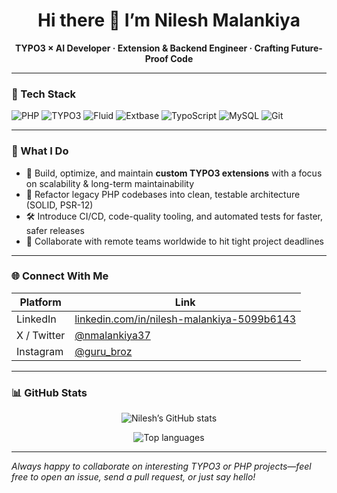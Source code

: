 <h1 align="center">Hi there 👋 I’m Nilesh Malankiya</h1>

<p align="center">
  <b>TYPO3 × AI Developer · Extension & Backend Engineer · Crafting Future-Proof Code</b>
</p>

---

### 🔧 Tech Stack
![PHP](https://img.shields.io/badge/PHP-777BB4?style=for-the-badge&logo=php&logoColor=white)
![TYPO3](https://img.shields.io/badge/TYPO3-FF8700?style=for-the-badge&logo=typo3&logoColor=white)
![Fluid](https://img.shields.io/badge/Fluid-FF8700?style=for-the-badge)
![Extbase](https://img.shields.io/badge/Extbase-FF8700?style=for-the-badge)
![TypoScript](https://img.shields.io/badge/TypoScript-FF8700?style=for-the-badge)
![MySQL](https://img.shields.io/badge/MySQL-4479A1?style=for-the-badge&logo=mysql&logoColor=white)
![Git](https://img.shields.io/badge/Git-F05032?style=for-the-badge&logo=git&logoColor=white)

---

### 🚀 What I Do
- 🌱 Build, optimize, and maintain **custom TYPO3 extensions** with a focus on scalability & long-term maintainability  
- 🧹 Refactor legacy PHP codebases into clean, testable architecture (SOLID, PSR-12)  
- 🛠 Introduce CI/CD, code-quality tooling, and automated tests for faster, safer releases  
- 🤝 Collaborate with remote teams worldwide to hit tight project deadlines

---

### 🌐 Connect With Me
| Platform | Link |
|----------|------|
| LinkedIn | [linkedin.com/in/nilesh-malankiya-5099b6143](https://www.linkedin.com/in/nilesh-malankiya-5099b6143/) |
| X / Twitter | [@nmalankiya37](https://x.com/nmalankiya37) |
| Instagram | [@guru_broz](https://www.instagram.com/guru_broz/) |

---

### 📊 GitHub Stats
<p align="center">
  <img src="https://github-readme-stats.vercel.app/api?username=nilesh-coderkid&show_icons=true&theme=default" alt="Nilesh’s GitHub stats"/>
</p>

<p align="center">
  <img src="https://github-readme-stats.vercel.app/api/top-langs/?username=nilesh-coderkid&layout=compact" alt="Top languages"/>
</p>

---

*Always happy to collaborate on interesting TYPO3 or PHP projects—feel free to open an issue, send a pull request, or just say hello!*
